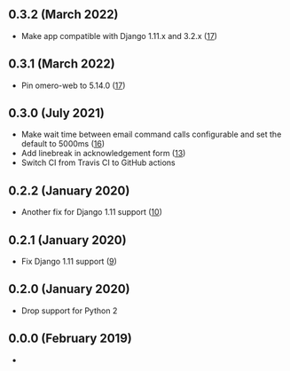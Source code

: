 0.3.2 (March 2022)
------------------

- Make app compatible with Django 1.11.x and 3.2.x ([17](https://github.com/ome/omero-signup/pull/18))

0.3.1 (March 2022)
------------------

- Pin omero-web to 5.14.0 ([17](https://github.com/ome/omero-signup/pull/17))

0.3.0 (July 2021)
-----------------

- Make wait time between email command calls configurable and set the default to 5000ms ([16](https://github.com/ome/omero-signup/pull/16))
- Add linebreak in acknowledgement form ([13](https://github.com/ome/omero-signup/pull/13))
- Switch CI from Travis CI to GitHub actions

0.2.2 (January 2020)
--------------------

- Another fix for Django 1.11 support ([10](https://github.com/ome/omero-signup/pull/10))

0.2.1 (January 2020)
--------------------

- Fix Django 1.11 support ([9](https://github.com/ome/omero-signup/pull/9))

0.2.0 (January 2020)
--------------------

- Drop support for Python 2

0.0.0 (February 2019)
----------------------

-
